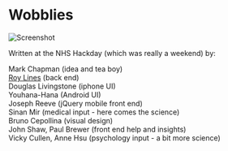 # Wobblies
![Screenshot](http://mchapman.github.com/wobblies/iPhone.png)

Written at the NHS Hackday (which was really a weekend) by:

Mark Chapman (idea and tea boy)  
[Roy Lines](http://roylines.co.uk) (back end)  
Douglas Livingstone (iphone UI)  
Youhana-Hana (Android UI)  
Joseph Reeve (jQuery mobile front end)  
Sinan Mir (medical input - here comes the science)  
Bruno Cepollina (visual design)  
John Shaw, Paul Brewer (front end help and insights)  
Vicky Cullen, Anne Hsu (psychology input - a bit more science)  
